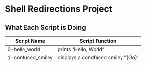 # Shell Redirections Project
## What Each Script is Doing

|Script Name       | Script Function     |
|----------------- |---------------------|
|0-hello_world     |prints “Hello, World”|
|1-confused_smiley |displays a condfused smiley "(Ôo)'| 
